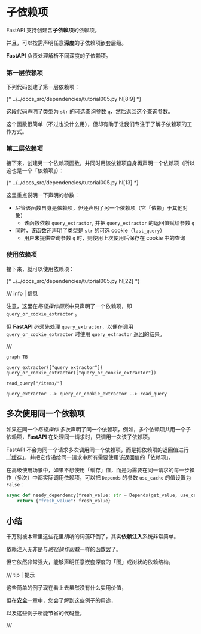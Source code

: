# 子依赖项

FastAPI 支持创建含**子依赖项**的依赖项。

并且，可以按需声明任意**深度**的子依赖项嵌套层级。

**FastAPI** 负责处理解析不同深度的子依赖项。

### 第一层依赖项

下列代码创建了第一层依赖项：

{* ../../docs_src/dependencies/tutorial005.py hl[8:9] *}


这段代码声明了类型为 `str` 的可选查询参数 `q`，然后返回这个查询参数。

这个函数很简单（不过也没什么用），但却有助于让我们专注于了解子依赖项的工作方式。

### 第二层依赖项

接下来，创建另一个依赖项函数，并同时用该依赖项自身再声明一个依赖项（所以这也是一个「依赖项」）：

{* ../../docs_src/dependencies/tutorial005.py hl[13] *}


这里重点说明一下声明的参数：

* 尽管该函数自身是依赖项，但还声明了另一个依赖项（它「依赖」于其他对象）
    * 该函数依赖 `query_extractor`, 并把 `query_extractor` 的返回值赋给参数 `q`
* 同时，该函数还声明了类型是 `str` 的可选 cookie（`last_query`）
    * 用户未提供查询参数 `q` 时，则使用上次使用后保存在 cookie 中的查询

### 使用依赖项

接下来，就可以使用依赖项：

{* ../../docs_src/dependencies/tutorial005.py hl[22] *}


/// info | 信息

注意，这里在*路径操作函数*中只声明了一个依赖项，即 `query_or_cookie_extractor` 。

但 **FastAPI** 必须先处理 `query_extractor`，以便在调用 `query_or_cookie_extractor` 时使用 `query_extractor` 返回的结果。

///

```mermaid
graph TB

query_extractor(["query_extractor"])
query_or_cookie_extractor(["query_or_cookie_extractor"])

read_query["/items/"]

query_extractor --> query_or_cookie_extractor --> read_query
```

## 多次使用同一个依赖项

如果在同一个*路径操作* 多次声明了同一个依赖项，例如，多个依赖项共用一个子依赖项，**FastAPI** 在处理同一请求时，只调用一次该子依赖项。

FastAPI 不会为同一个请求多次调用同一个依赖项，而是把依赖项的返回值进行<abbr title="一个实用程序/系统来存储计算/生成的值，以便重用它们，而不是再次计算它们。">「缓存」</abbr>，并把它传递给同一请求中所有需要使用该返回值的「依赖项」。

在高级使用场景中，如果不想使用「缓存」值，而是为需要在同一请求的每一步操作（多次）中都实际调用依赖项，可以把 `Depends` 的参数 `use_cache` 的值设置为 `False` :

```Python hl_lines="1"
async def needy_dependency(fresh_value: str = Depends(get_value, use_cache=False)):
    return {"fresh_value": fresh_value}
```

## 小结

千万别被本章里这些花里胡哨的词藻吓倒了，其实**依赖注入**系统非常简单。

依赖注入无非是与*路径操作函数*一样的函数罢了。

但它依然非常强大，能够声明任意嵌套深度的「图」或树状的依赖结构。

/// tip | 提示

这些简单的例子现在看上去虽然没有什么实用价值，

但在**安全**一章中，您会了解到这些例子的用途，

以及这些例子所能节省的代码量。

///
